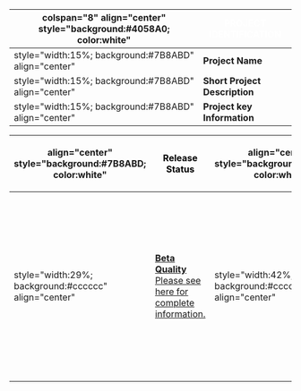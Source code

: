 | colspan="8" align="center" style="background:\#4058A0; color:white" | <font color="white">**PROJECT IDENTIFICATION** |
| ------------------------------------------------------------------- | ---------------------------------------------- |
| style="width:15%; background:\#7B8ABD" align="center"               | **Project Name**                               |
| style="width:15%; background:\#7B8ABD" align="center"               | **Short Project Description**                  |
| style="width:15%; background:\#7B8ABD" align="center"               | **Project key Information**                    |

<table>
<thead>
<tr class="header">
<th><p>align="center" style="background:#7B8ABD; color:white"</p></th>
<th><p><font color="black"><strong>Release Status</strong></p></th>
<th><p>align="center" style="background:#7B8ABD; color:white"</p></th>
<th><p><font color="black"><strong>Main Links</strong></p></th>
<th><p>align="center" style="background:#7B8ABD; color:white"</p></th>
<th><p><font color="black"><strong>Related Projects</strong></p></th>
</tr>
</thead>
<tbody>
<tr class="odd">
<td><p>style="width:29%; background:#cccccc" align="center"</p></td>
<td><p><strong><a href=":Category:OWASP_Project_Assessment#Beta_Quality_Documentation_Criteria" title="wikilink">Beta Quality</a></strong><br />
<a href=":OWASP_Securing_WebGoat_using_ModSecurity_Project_-_Assessment_Frame" title="wikilink">Please see here for complete information.</a></p></td>
<td><p>style="width:42%; background:#cccccc" align="center"</p></td>
<td><ul>
<li><a href=":OWASP_Securing_WebGoat_using_ModSecurity_Project" title="wikilink">Main project page</a></li>
<li><a href=":OWASP_ModSecurity_Securing_WebGoat_Section4_Sublesson_04.2" title="wikilink">Section 4, Mitigating the WebGoat lessons</a></li>
<li><a href="https://www.owasp.org/index.php/Appendix_D:_Additional_important_stuff">Project wiki available as Word doc</a></li>
<li>(If appropriate, links to be added)</li>
</ul></td>
<td><p>style="width:29%; background:#cccccc" align="center"</p></td>
<td><p><a href=":Category:OWASP_WebGoat_Project" title="wikilink">OWASP WebGoat Project</a></p></td>
</tr>
</tbody>
</table>